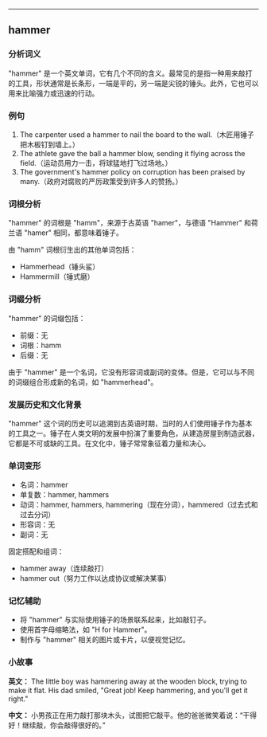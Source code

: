 
---------------
## hammer
### 分析词义
"hammer" 是一个英文单词，它有几个不同的含义。最常见的是指一种用来敲打的工具，形状通常是长条形，一端是平的，另一端是尖锐的锤头。此外，它也可以用来比喻强力或迅速的行动。

### 例句
1. The carpenter used a hammer to nail the board to the wall.（木匠用锤子把木板钉到墙上。）
2. The athlete gave the ball a hammer blow, sending it flying across the field.（运动员用力一击，将球猛地打飞过场地。）
3. The government's hammer policy on corruption has been praised by many.（政府对腐败的严厉政策受到许多人的赞扬。）

### 词根分析
"hammer" 的词根是 "hamm"，来源于古英语 "hamer"，与德语 "Hammer" 和荷兰语 "hamer" 相同，都意味着锤子。

由 "hamm" 词根衍生出的其他单词包括：
- Hammerhead（锤头鲨）
- Hammermill（锤式磨）

### 词缀分析
"hammer" 的词缀包括：
- 前缀：无
- 词根：hamm
- 后缀：无

由于 "hammer" 是一个名词，它没有形容词或副词的变体。但是，它可以与不同的词缀组合形成新的名词，如 "hammerhead"。

### 发展历史和文化背景
"hammer" 这个词的历史可以追溯到古英语时期，当时的人们使用锤子作为基本的工具之一。锤子在人类文明的发展中扮演了重要角色，从建造房屋到制造武器，它都是不可或缺的工具。在文化中，锤子常常象征着力量和决心。

### 单词变形
- 名词：hammer
- 单复数：hammer, hammers
- 动词：hammer, hammers, hammering（现在分词），hammered（过去式和过去分词）
- 形容词：无
- 副词：无

固定搭配和组词：
- hammer away（连续敲打）
- hammer out（努力工作以达成协议或解决某事）

### 记忆辅助
- 将 "hammer" 与实际使用锤子的场景联系起来，比如敲钉子。
- 使用首字母缩略法，如 "H for Hammer"。
- 制作与 "hammer" 相关的图片或卡片，以便视觉记忆。

### 小故事
**英文：** 
The little boy was hammering away at the wooden block, trying to make it flat. His dad smiled, "Great job! Keep hammering, and you'll get it right."

**中文：**
小男孩正在用力敲打那块木头，试图把它敲平。他的爸爸微笑着说：“干得好！继续敲，你会敲得很好的。”

